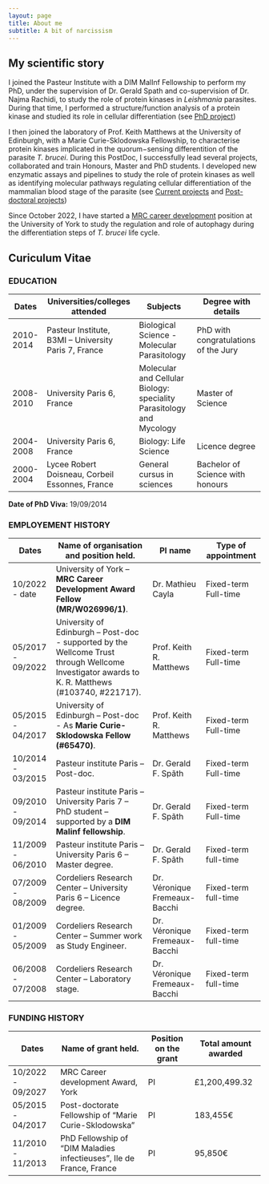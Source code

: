 ```yaml
---
layout: page
title: About me
subtitle: A bit of narcissism
---
```


## My scientific story

I joined the Pasteur Institute with a DIM MalInf Fellowship to perform my PhD, under the supervision of Dr. Gerald Spath and co-supervision of Dr. Najma Rachidi, to study the role of protein kinases in _Leishmania_ parasites. During that time, I performed a structure/function analysis of a protein kinase and studied its role in cellular differentiation (see [PhD project](../pastprojects#phd))

I then joined the laboratory of Prof. Keith Matthews at the University of Edinburgh, with a Marie Curie-Sklodowska Fellowship, to characterise protein kinases implicated in the quorum−sensing differentition of the parasite _T. brucei_. During this PostDoc, I successfully lead several projects, collaborated and train Honours, Master and PhD students. I developed new enzymatic assays and pipelines to study the role of protein kinases as well as identifying molecular pathways regulating cellular differentiation of the mammalian blood stage of the parasite (see [Current projects](../projects) and [Post-doctoral projects](../pastprojects#post-doctorat))

Since October 2022, I have started a [MRC career development](../2022-03-03-mrc-career-development-award-york) position at the University of York to study the regulation and role of autophagy during the differentiation steps of _T. brucei_ life cycle.

## Curiculum Vitae

### EDUCATION

| Dates | Universities/colleges attended | Subjects | Degree with details |
| ---- | ---- | ---- | ---- |
| 2010-2014 | Pasteur Institute, B3MI – University Paris 7, France | Biological Science - Molecular Parasitology | PhD with congratulations of the Jury |
| 2008-2010 | University Paris 6, France | Molecular and Cellular Biology: speciality Parasitology and Mycology | Master of Science |
| 2004-2008 | University Paris 6, France | Biology: Life Science | Licence degree |
| 2000-2004 | Lycee Robert Doisneau, Corbeil Essonnes, France | General cursus in sciences | Bachelor of Science with honours |


**Date of PhD Viva:** 19/09/2014

### EMPLOYEMENT HISTORY

| Dates | Name of organisation and position held. | PI name | Type of appointment |
| ---- | ---- | ---- | ---- |
| 10/2022 - date | University of York – **MRC Career Development Award Fellow (MR/W026996/1)**. | Dr. Mathieu Cayla | Fixed-term Full-time |
| 05/2017 - 09/2022 | University of Edinburgh – Post-doc - supported by the Wellcome Trust through Wellcome Investigator awards to K. R. Matthews (#103740, #221717). | Prof. Keith R. Matthews | Fixed-term Full-time |
| 05/2015 - 04/2017 | University of Edinburgh – Post-doc - As **Marie Curie-Sklodowska Fellow (#65470)**. | Prof. Keith R. Matthews | Fixed-term Full-time |
| 10/2014 - 03/2015 | Pasteur institute Paris – Post-doc. | Dr. Gerald F. Spãth | Fixed-term Full-time |
| 09/2010 - 09/2014 | Pasteur institute Paris – University Paris 7 – PhD student – supported by a **DIM Malinf fellowship**. | Dr. Gerald F. Spãth | Fixed-term Full-time |
| 11/2009 - 06/2010 | Pasteur institute Paris – University Paris 6 – Master degree. | Dr. Gerald F. Spãth | Fixed-term full-time |
| 07/2009 - 08/2009 | Cordeliers Research Center – University Paris 6 – Licence degree. | Dr. Véronique Fremeaux-Bacchi | Fixed-term full-time |
| 01/2009 - 05/2009 | Cordeliers Research Center – Summer work as Study Engineer. | Dr. Véronique Fremeaux-Bacchi | Fixed-term full-time |
| 06/2008 - 07/2008 | Cordeliers Research Center – Laboratory stage. | Dr. Véronique Fremeaux-Bacchi | Fixed-term full-time |

### FUNDING HISTORY

| Dates | Name of grant held.  | Position on the grant | Total amount awarded |
| ---- | ---- | ---- | ---- |
| 10/2022 - 09/2027 | MRC Career development Award, York | PI | £1,200,499.32 |
| 05/2015 - 04/2017 | Post-doctorate Fellowship of “Marie Curie-Sklodowska” | PI | 183,455€ |
| 11/2010 - 11/2013 | PhD Fellowship of “DIM Maladies infectieuses”, Ile de France, France | PI | 95,850€ |
